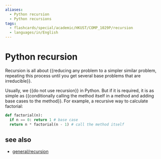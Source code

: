 ```yaml
---
aliases:
  - Python recursion
  - Python recursions
tags:
  - flashcards/special/academic/HKUST/COMP_1029P/recursion
  - languages/in/English
---
```


# Python recursion

Recursion is all about {{reducing any problem to a simpler similar problem,  repeating this process until you get several base problems that are irreducible}}.

Usually, we {{do not use recursion}} in Python. But if it is required, it is as simple as {{conditionally calling the method itself in a method and adding base cases to the method}}. For example, a recursive way to calculate factorial:

```Python
def factorial(n):
  if n == 0: return 1 # base case
  return n * factorial(n - 1) # call the method itself
```

## see also

- [general/recursion](../../../../general/recursion%20(computer%20science).md)
